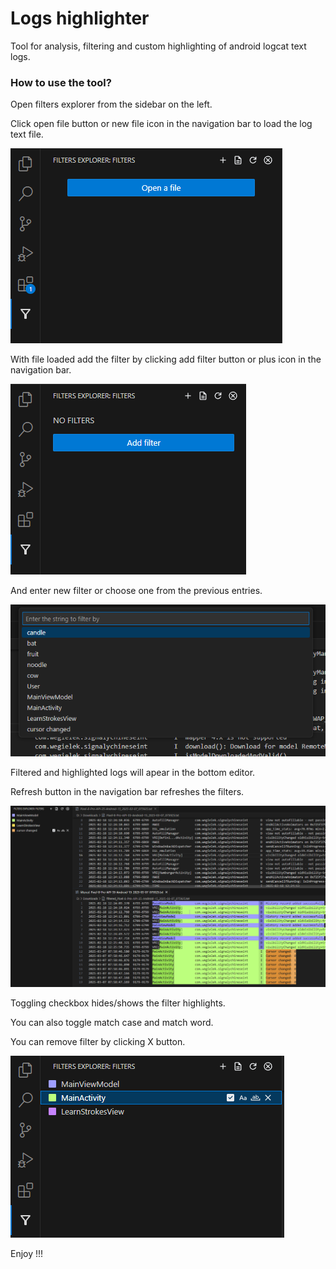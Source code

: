 # Logs highlighter

Tool for analysis, filtering and custom highlighting of android logcat text logs.

### How to use the tool?

Open filters explorer from the sidebar on the left.

Click open file button or new file icon in the navigation bar to load the log text file.

![open file](images/OpenFile.png)

With file loaded add the filter by clicking add filter button or plus icon in the navigation bar.

![add filter](images/AddFilter.png)

And enter new filter or choose one from the previous entries.

![new filter](images/NewEntry.png)

Filtered and highlighted logs will apear in the bottom editor.

Refresh button in the navigation bar refreshes the filters.

![filters](images/CursorChanged.png)

Toggling checkbox hides/shows the filter highlights.

You can also toggle match case and match word.

You can remove filter by clicking X button.

![alt text](images/TreeViewHighlighted.png)

Enjoy !!!